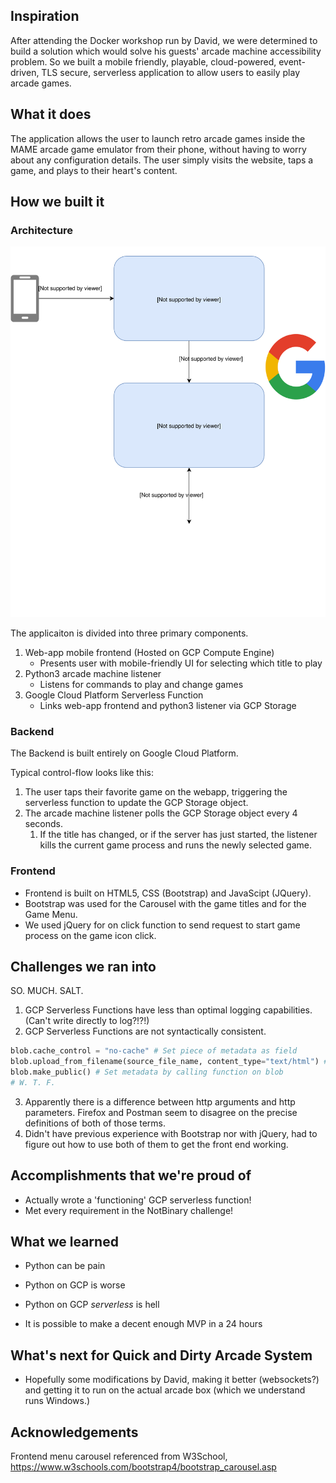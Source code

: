 ## Inspiration

After attending the Docker workshop run by David, we were determined to build a solution which would solve his guests' arcade machine accessibility problem. So we built a mobile friendly, playable, cloud-powered, event-driven, TLS secure, serverless application to allow users to easily play arcade games.

## What it does

The application allows the user to launch retro arcade games inside the MAME arcade game emulator from their phone, without having to worry about any configuration details. The user simply visits the website, taps a game, and plays to their heart's content.

## How we built it

### Architecture

![The Archicecture](./writeup_resources/architecture.svg)

The applicaiton is divided into three primary components.

1. Web-app mobile frontend (Hosted on GCP Compute Engine)
    * Presents user with mobile-friendly UI for selecting which title to play
2. Python3 arcade machine listener
    * Listens for commands to play and change games
3. Google Cloud Platform Serverless Function
    * Links web-app frontend and python3 listener via GCP Storage

### Backend

The Backend is built entirely on Google Cloud Platform.

Typical control-flow looks like this:

1. The user taps their favorite game on the webapp, triggering the serverless function to update the GCP Storage object.
2. The arcade machine listener polls the GCP Storage object every 4 seconds.
    1. If the title has changed, or if the server has just started, the listener kills the current game process and runs the newly selected game.

### Frontend

* Frontend is built on HTML5, CSS (Bootstrap) and JavaScipt (JQuery).
* Bootstrap was used for the Carousel with the game titles and for the Game Menu. 
* We used jQuery for on click function to send request to start game process on the game icon click.

## Challenges we ran into

SO. MUCH. SALT.

1. GCP Serverless Functions have less than optimal logging capabilities. (Can't write directly to log?!?!)
2. GCP Serverless Functions are not syntactically consistent.
```python
blob.cache_control = "no-cache" # Set piece of metadata as field
blob.upload_from_filename(source_file_name, content_type="text/html") # Set piece of metadata as function argument
blob.make_public() # Set metadata by calling function on blob
# W. T. F.
```
3. Apparently there is a difference between http arguments and http parameters. Firefox and Postman seem to disagree on the precise definitions of both of those terms.
4. Didn't have previous experience with Bootstrap nor with jQuery, had to figure out how to use both of them to get the front end working.

## Accomplishments that we're proud of

* Actually wrote a 'functioning' GCP serverless function!
* Met every requirement in the NotBinary challenge!

## What we learned

* Python can be pain 
* Python on GCP is worse
* Python on GCP *serverless* is hell

* It is possible to make a decent enough MVP in a 24 hours

## What's next for Quick and Dirty Arcade System

* Hopefully some modifications by David, making it better (websockets?) and getting it to run on the actual arcade box (which we understand runs Windows.)

## Acknowledgements

Frontend menu carousel referenced from W3School, https://www.w3schools.com/bootstrap4/bootstrap_carousel.asp
